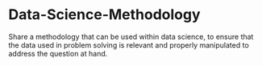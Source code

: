 # Data-Science-Methodology
Share a methodology that can be used within data science, to ensure that the data used in problem solving is relevant and properly manipulated to address the question at hand.
